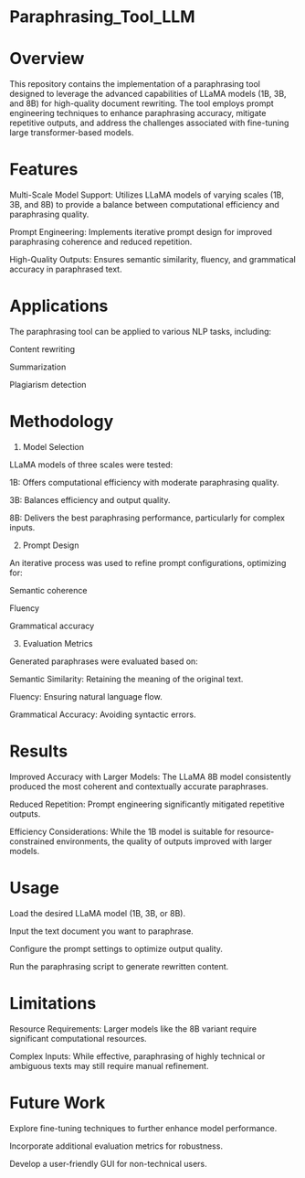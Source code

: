 # Paraphrasing_Tool_LLM

# Overview

This repository contains the implementation of a paraphrasing tool designed to leverage the advanced capabilities of LLaMA models (1B, 3B, and 8B) for high-quality document rewriting. The tool employs prompt engineering techniques to enhance paraphrasing accuracy, mitigate repetitive outputs, and address the challenges associated with fine-tuning large transformer-based models.

# Features

Multi-Scale Model Support: Utilizes LLaMA models of varying scales (1B, 3B, and 8B) to provide a balance between computational efficiency and paraphrasing quality.

Prompt Engineering: Implements iterative prompt design for improved paraphrasing coherence and reduced repetition.

High-Quality Outputs: Ensures semantic similarity, fluency, and grammatical accuracy in paraphrased text.

# Applications

The paraphrasing tool can be applied to various NLP tasks, including:

Content rewriting

Summarization

Plagiarism detection

# Methodology

1. Model Selection

LLaMA models of three scales were tested:

1B: Offers computational efficiency with moderate paraphrasing quality.

3B: Balances efficiency and output quality.

8B: Delivers the best paraphrasing performance, particularly for complex inputs.

2. Prompt Design

An iterative process was used to refine prompt configurations, optimizing for:

Semantic coherence

Fluency

Grammatical accuracy

3. Evaluation Metrics

Generated paraphrases were evaluated based on:

Semantic Similarity: Retaining the meaning of the original text.

Fluency: Ensuring natural language flow.

Grammatical Accuracy: Avoiding syntactic errors.

# Results

Improved Accuracy with Larger Models: The LLaMA 8B model consistently produced the most coherent and contextually accurate paraphrases.

Reduced Repetition: Prompt engineering significantly mitigated repetitive outputs.

Efficiency Considerations: While the 1B model is suitable for resource-constrained environments, the quality of outputs improved with larger models.

# Usage

Load the desired LLaMA model (1B, 3B, or 8B).

Input the text document you want to paraphrase.

Configure the prompt settings to optimize output quality.

Run the paraphrasing script to generate rewritten content.

# Limitations

Resource Requirements: Larger models like the 8B variant require significant computational resources.

Complex Inputs: While effective, paraphrasing of highly technical or ambiguous texts may still require manual refinement.

# Future Work

Explore fine-tuning techniques to further enhance model performance.

Incorporate additional evaluation metrics for robustness.

Develop a user-friendly GUI for non-technical users.
